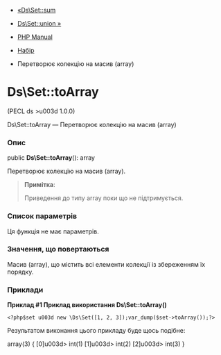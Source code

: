 - [«Ds\Set::sum](ds-set.sum.md)
- [Ds\Set::union »](ds-set.union.md)

- [PHP Manual](index.md)
- [Набір](class.ds-set.md)
- Перетворює колекцію на масив (array)

# Ds\Set::toArray

(PECL ds \>u003d 1.0.0)

Ds\Set::toArray — Перетворює колекцію на масив (array)

### Опис

public **Ds\Set::toArray**(): array

Перетворює колекцію на масив (array).

> **Примітка**:
>
> Приведення до типу array поки що не підтримується.

### Список параметрів

Ця функція не має параметрів.

### Значення, що повертаються

Масив (array), що містить всі елементи колекції із збереженням їх
порядку.

### Приклади

**Приклад #1 Приклад використання **Ds\Set::toArray()****

` <?php$set u003d new \Ds\Set([1, 2, 3]);var_dump($set->toArray());?> `

Результатом виконання цього прикладу буде щось подібне:

array(3) {
[0]u003d>
int(1)
[1]u003d>
int(2)
[2]u003d>
int(3)
}
